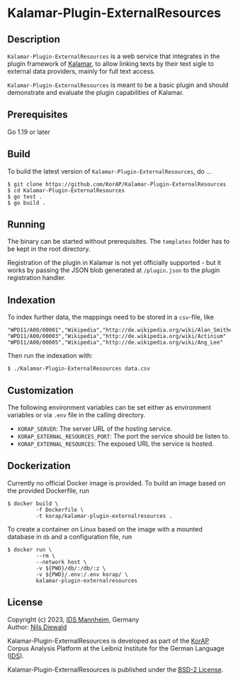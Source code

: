 # Kalamar-Plugin-ExternalResources

## Description

`Kalamar-Plugin-ExternalResources` is a web service that integrates in the plugin framework of
[Kalamar](https://github.com/KorAP/Kalamar), to allow linking texts by their text sigle
to external data providers, mainly for full text access.

`Kalamar-Plugin-ExternalResources` is meant to be a basic plugin and should
demonstrate and evaluate the plugin capabilities of Kalamar.

## Prerequisites

Go 1.19 or later

## Build

To build the latest version of `Kalamar-Plugin-ExternalResources`, do ...

```shell
$ git clone https://github.com/KorAP/Kalamar-Plugin-ExternalResources
$ cd Kalamar-Plugin-ExternalResources
$ go test .
$ go build .
```

## Running

The binary can be started without prerequisites. The `templates` folder has to be kept in the root directory.

Registration of the plugin in Kalamar is not yet officially supported -
but it works by passing the JSON blob generated at `/plugin.json`
to the plugin registration handler.

## Indexation

To index further data, the mappings need to be stored in a `csv`-file, like

```csv
"WPD11/A00/00001","Wikipedia","http://de.wikipedia.org/wiki/Alan_Smithee"
"WPD11/A00/00003","Wikipedia","http://de.wikipedia.org/wiki/Actinium"
"WPD11/A00/00005","Wikipedia","http://de.wikipedia.org/wiki/Ang_Lee"
```

Then run the indexation with:

```shell
$ ./Kalamar-Plugin-ExternalResources data.csv
```

## Customization

The following environment variables can be set either as environment variables
or via `.env` file in the calling directory.

- `KORAP_SERVER`: The server URL of the hosting service.
- `KORAP_EXTERNAL_RESOURCES_PORT`: The port the service should be listen to.
- `KORAP_EXTERNAL_RESOURCES`: The exposed URL the service is hosted.

## Dockerization

Currently no official Docker image is provided.
To build an image based on the provided Dockerfile, run

```shell
$ docker build \
         -f Dockerfile \
         -t korap/kalamar-plugin-externalresources .
```

To create a container on Linux based on the image
with a mounted database in `db`
and a configuration file, run

```shell
$ docker run \
         --rm \
         --network host \
         -v ${PWD}/db/:/db/:z \
         -v ${PWD}/.env:/.env korap/ \
         kalamar-plugin-externalresources
```

## License

Copyright (c) 2023, [IDS Mannheim](https://www.ids-mannheim.de/), Germany<br>
Author: [Nils Diewald](https://www.nils-diewald.de/)

Kalamar-Plugin-ExternalResources is developed as part of the
[KorAP](https://korap.ids-mannheim.de/) Corpus Analysis Platform
at the Leibniz Institute for the German Language
([IDS](https://www.ids-mannheim.de/)).

Kalamar-Plugin-ExternalResources is published under the
[BSD-2 License](https://raw.githubusercontent.com/KorAP/Kalamar-Plugin-ExternalResources/master/LICENSE).
